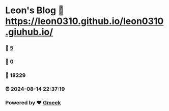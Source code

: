 # Leon's Blog :link: https://leon0310.github.io/leon0310.giuhub.io/ 
### :page_facing_up: [5](https://leon0310.github.io/leon0310.giuhub.io//tag.html) 
### :speech_balloon: 0 
### :hibiscus: 18229 
### :alarm_clock: 2024-08-14 22:37:19 
### Powered by :heart: [Gmeek](https://github.com/Meekdai/Gmeek)
